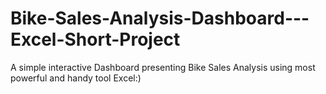 # Bike-Sales-Analysis-Dashboard---Excel-Short-Project
A simple interactive Dashboard presenting Bike Sales Analysis using most powerful and handy tool Excel:)
